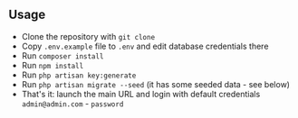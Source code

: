 ## Usage
- Clone the repository with `git clone`
- Copy `.env.example` file to `.env` and edit database credentials there
- Run `composer install`
- Run `npm install`
- Run `php artisan key:generate`
- Run `php artisan migrate --seed` (it has some seeded data - see below)
- That's it: launch the main URL and login with default credentials `admin@admin.com` - `password`